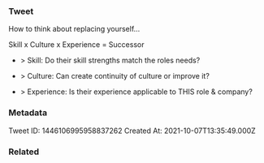 ### Tweet
How to think about replacing yourself…

Skill x Culture x Experience = Successor

- &gt; Skill: Do their skill strengths match the roles needs?

- &gt; Culture: Can create continuity of culture or improve it? 

- &gt; Experience: Is their experience applicable to THIS role &amp; company?

### Metadata
Tweet ID: 1446106995958837262
Created At: 2021-10-07T13:35:49.000Z

### Related

